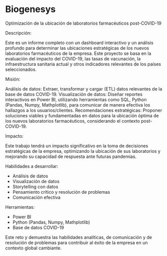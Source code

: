 # Biogenesys
Optimización de la ubicación de laboratorios farmacéuticos post-COVID-19

Descripción:

Este es un informe completo con un dashboard interactivo y un análisis profundo para determinar las ubicaciones estratégicas de los nuevos laboratorios farmacéuticos de la empresa. Este proyecto se basa en la evaluación del impacto del COVID-19, las tasas de vacunación, la infraestructura sanitaria actual y otros indicadores relevantes de los países seleccionados.

Misión:

Análisis de datos: Extraer, transformar y cargar (ETL) datos relevantes de la base de datos COVID-19.
Visualización de datos: Diseñar reportes interactivos en Power BI, utilizando herramientas como SQL, Python (Pandas, Numpy, Mathplotlib), para comunicar de manera efectiva los hallazgos a los usuarios/clientes.
Recomendaciones estratégicas: Proponer soluciones viables y fundamentadas en datos para la ubicación óptima de los nuevos laboratorios farmacéuticos, considerando el contexto post-COVID-19.

Impacto: 

Este trabajo tendrá un impacto significativo en la toma de decisiones estratégicas de la empresa, optimizando la ubicación de sus laboratorios y mejorando su capacidad de respuesta ante futuras pandemias.


Habilidades a desarrollar:
* Análisis de datos
* Visualización de datos
* Storytelling con datos
* Pensamiento crítico y resolución de problemas
* Comunicación efectiva

Herramientas:
* Power BI
* Python (Pandas, Numpy, Mathplotlib)
* Base de datos COVID-19

Este reto y demuestra las habilidades analíticas, de comunicación y de resolución de problemas para contribuir al éxito de la empresa en un contexto global cambiante.
